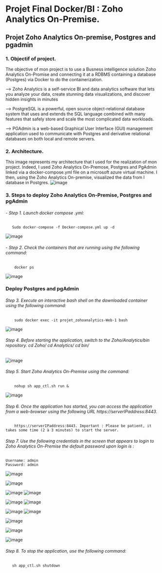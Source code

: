 # Projet Final Docker/BI : Zoho Analytics On-Premise.

## Projet Zoho Analytics On-premise, Postgres and pgadmin

### 1. Objectif of project. 

The objective of mon project is to use a Busness intelligence solution Zoho Analytics On-Promise and connecting it at a RDBMS containing a database (Postgres) via Docker to do the containerization.

--> Zoho Analytics is a self-service BI and data analytics software that lets you analyze your data, create stunning data visualizations, and discover hidden insights in minutes

--> PostgreSQL is a powerful, open source object-relational database system that uses and extends the SQL language combined with many features that safely store and scale the most complicated data workloads. 

--> PGAdmin is a web-based Graphical User Interface (GUI) management application used to communicate with Postgres and derivative relational databases on both local and remote servers.

### 2. Architecture.

This image represents my architecture that I used for the realization of mon project. Indeed, I used Zoho Analytics On-Premose, Postgres and PgAdmin linked via a docker-compose.yml file on a microsoft azure virtual machine. I then, using the Zoho Analytics On-premise, visualized the data from I database in Postgres.
![image](https://user-images.githubusercontent.com/115103788/212050867-59c8939c-0207-40d8-84ee-541649408861.png)

### 3. Steps to deploy Zoho Analytics On-Premise, Postgres and pgAdmin

######      - Step 1. Launch docker compose .yml: 
       Sudo docker-compose -f Docker-compose.yml up -d
![image](https://user-images.githubusercontent.com/115103788/211642843-8beb1ae3-e286-409a-9a91-0842d6c35936.png)

######      - Step 2. Check the containers that are running using the following command: 
        docker ps
![image](https://user-images.githubusercontent.com/115103788/211643113-77462843-2cf4-4093-bc9f-19f48a152f9f.png)

### Deploy Postgres and pgAdmin

###### Step 3. Execute an interactive bash shell on the downloaded container using the following command:
        sudo docker exec -it projet_zohoanalytics-Web-1 bash
![image](https://user-images.githubusercontent.com/115103788/211643178-a5d963bf-7538-45b1-8977-e8aecde4f5a6.png)

###### Step 4. Before starting the application, switch to the Zoho/Analytics/bin repository. cd Zoho/ cd Analytics/ cd bin/
![image](https://user-images.githubusercontent.com/115103788/211643408-5b998285-2e56-4614-8542-56d8c44ddba3.png)

###### Step 5. Start Zoho Analytics On-Premise using the command: 
        nohup sh app_ctl.sh run &
![image](https://user-images.githubusercontent.com/115103788/211643492-4e9416d5-355f-46aa-b39c-1a1cd4d7ddd9.png)

###### Step 6. Once the application has started, you can access the application from a web-browser using the following URL https://serverIPaddress:8443.
        https://serverIPaddress:8443. Important : Please be patient, it takes some time (2 à 3 minutes) to start the server.
###### Step 7. Use the following credentials in the screen that appears to login to Zoho Analytics On-Premise the default password upon login is :
    Username: admin
    Password: admin
![image](https://user-images.githubusercontent.com/115103788/211643664-3d8e9beb-6af1-4348-a9b0-5c4a001b2357.png)

![image](https://user-images.githubusercontent.com/115103788/211952064-ec3714d7-1751-4e3c-ac17-f8815643223c.png)

![image](https://user-images.githubusercontent.com/115103788/211952079-ec744499-98fa-4896-930a-aac7d92faaa9.png)
![image](https://user-images.githubusercontent.com/115103788/211952091-f19152fc-af20-4b5d-a690-0da535dff6c9.png)

![image](https://user-images.githubusercontent.com/115103788/211952104-0ef6d8e3-0b1d-4105-ab0c-94e62e2c6509.png)
![image](https://user-images.githubusercontent.com/115103788/211952112-67d21d54-4c28-4a31-85ff-24f85800cb31.png)

![image](https://user-images.githubusercontent.com/115103788/211952127-70962e01-9d09-4efa-beb4-62f1c5cc14d9.png)
![image](https://user-images.githubusercontent.com/115103788/211952141-0759fdad-0cf4-4843-9b04-9b65ffaf58cc.png)

![image](https://user-images.githubusercontent.com/115103788/211643721-810b07e4-0ce3-4b18-97fd-a8a98ef4d31d.png)

![image](https://user-images.githubusercontent.com/115103788/211647597-1db76ae3-8a54-4c90-883c-fdb161db7f75.png)

![image](https://user-images.githubusercontent.com/115103788/211647626-1809e348-2c13-4648-80f7-461c3f0cb732.png)

###### Step 8. To stop the application, use the following command:
       sh app_ctl.sh shutdown
